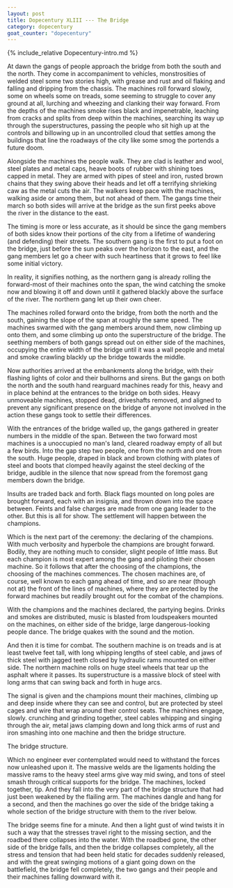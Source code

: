 ```yaml
---
layout: post
title: Dopecentury XLIII --- The Bridge 
category: dopecentury
goat_counter: "dopecentury" 
---
```


{% include_relative Dopecentury-intro.md %}

At dawn the gangs of people approach the bridge from both the south and the north. They come in accompaniment to vehicles, monstrosities of welded steel some two stories high, with grease and rust and oil flaking and falling and dripping from the chassis. The machines roll forward slowly, some on wheels some on treads, some seeming to struggle to cover any ground at all, lurching and wheezing and clanking their way forward. From the depths of the machines smoke rises black and impenetrable, leaching from cracks and splits from deep within the machines, searching its way up through the superstructures, passing the people who sit high up at the controls and billowing up in an uncontrolled cloud that settles among the buildings that line the roadways of the city like some smog the portends a future doom.

Alongside the machines the people walk. They are clad is leather and wool, steel plates and metal caps, heave boots of rubber with shining toes capped in metal. They are armed with pipes of steel and iron, rusted brown chains that they swing above their heads and let off a terrifying shrieking caw as the metal cuts the air. The walkers keep pace with the machines, walking aside or among them, but not ahead of them. The gangs time their march so both sides will arrive at the bridge as the sun first peeks above the river in the distance to the east.

The timing is more or less accurate, as it should be since the gang members of both sides know their portions of the city from a lifetime of wandering (and defending) their streets. The southern gang is the first to put a foot on the bridge, just before the sun peaks over the horizon to the east, and the gang members let go a cheer with such heartiness that it grows to feel like some initial victory. 

In reality, it signifies nothing, as the northern gang is already rolling the forward-most of their machines onto the span, the wind catching the smoke now and blowing it off and down until it gathered blackly above the surface of the river. The northern gang let up their own cheer.

The machines rolled forward onto the bridge, from both the north and the south, gaining the slope of the span at roughly the same speed. The machines swarmed with the gang members around them, now climbing up onto them, and some climbing up onto the superstructure of the bridge. The seething members of both gangs spread out on either side of the machines, occupying the entire width of the bridge until it was a wall people and metal and smoke crawling blackly up the bridge towards the middle.

Now authorities arrived at the embankments along the bridge, with their flashing lights of color and their bullhorns and sirens. But the gangs on both the north and the south hand rearguard machines ready for this, heavy and in place behind at the entrances to the bridge on both sides. Heavy unmoveable machines, stopped dead, driveshafts removed, and aligned to prevent any significant presence on the bridge of anyone not involved in the action these gangs took to settle their differences.

With the entrances of the bridge walled up, the gangs gathered in greater numbers in the middle of the span. Between the two forward most machines is a unoccupied no man's land, cleared roadway empty of all but a few birds. Into the gap step two people, one from the north and one from the south. Huge people, draped in black and brown clothing with plates of steel and boots that clomped heavily against the steel decking of the bridge, audible in the silence that now spread from the foremost gang members down the bridge.

Insults are traded back and forth. Black flags mounted on long poles are brought forward, each with an insignia, and thrown down into the space between. Feints and false charges are made from one gang leader to the other. But this is all for show. The settlement will happen between the champions.

Which is the next part of the ceremony: the declaring of the champions. With much verbosity and hyperbole the champions are brought forward. Bodily, they are nothing much to consider, slight people of little mass. But each champion is most expert among the gang and piloting their chosen machine. So it follows that after the choosing of the champions, the choosing of the machines commences. The chosen machines are, of course, well known to each gang ahead of time, and so are near (though not at) the front of the lines of machines, where they are protected by the forward machines but readily brought out for the combat of the champions.

With the champions and the machines declared, the partying begins. Drinks and smokes are distributed, music is blasted from loudspeakers mounted on the machines, on either side of the bridge, large dangerous-looking people dance. The bridge quakes with the sound and the motion.

And then it is time for combat. The southern machine is on treads and is at least twelve feet tall, with long whipping lengths of steel cable, and jaws of thick steel with jagged teeth closed by hydraulic rams mounted on either side. The northern machine rolls on huge steel wheels that tear up the asphalt where it passes. Its superstructure is a massive block of steel with long arms that can swing back and forth in huge arcs.

The signal is given and the champions mount their machines, climbing up and deep inside where they can see and control, but are protected by steel cages and wire that wrap around their control seats. The machines engage, slowly. crunching and grinding together, steel cables whipping and singing through the air, metal jaws clamping down and long thick arms of rust and iron smashing into one machine and then the bridge structure.

The bridge structure.

Which no engineer ever contemplated would need to withstand the forces now unleashed upon it. The massive welds are the ligaments holding the massive rams to the heavy steel arms give way mid swing, and tons of steel smash through critical supports for the bridge. The machines, locked together, tip. And they fall into the very part of the bridge structure that had just been weakened by the flailing arm. The machines dangle and hang for a second, and then the machines go over the side of the bridge taking a whole section of the bridge structure with them to the river below.

The bridge seems fine for a minute. And then a light gust of wind twists it in such a way that the stresses travel right to the missing section, and the roadbed there collapses into the water. With the roadbed gone, the other side of the bridge falls, and then the bridge collapses completely, all the stress and tension that had been held static for decades suddenly released, and with the great swinging motions of a giant going down on the battlefield, the bridge fell completely, the two gangs and their people and their machines falling downward with it.








